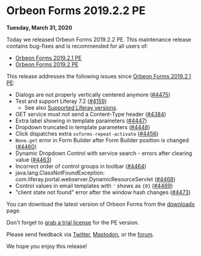 # Orbeon Forms 2019.2.2 PE

__Tuesday, March 31, 2020__

Today we released Orbeon Forms 2019.2.2 PE. This maintenance release contains bug-fixes and is recommended for all users of:

- [Orbeon Forms 2019.2.1 PE](orbeon-forms-2019.2.1.md)
- [Orbeon Forms 2019.2 PE](orbeon-forms-2019.2.md)

This release addresses the following issues since [Orbeon Forms 2019.2.1 PE](orbeon-forms-2019.2.1.md):

- Dialogs are not properly vertically centered anymore ([\#4475](https://github.com/orbeon/orbeon-forms/issues/4475))
- Test and support Liferay 7.2 ([\#4159](https://github.com/orbeon/orbeon-forms/issues/4159))
    - See also [Supported Liferay versions](/form-runner/link-embed/README.md). 
- GET service must not send a Content-Type header ([\#4384](https://github.com/orbeon/orbeon-forms/issues/4384))
- Extra label showing in template parameters ([\#4447](https://github.com/orbeon/orbeon-forms/issues/4447))
- Dropdown truncated in template parameters ([\#4448](https://github.com/orbeon/orbeon-forms/issues/4448))
- Click dispatches extra `xxforms-repeat-activate` ([\#4456](https://github.com/orbeon/orbeon-forms/issues/4456))
- `None.get` error in Form Builder after Form Builder position is changed ([\#4460](https://github.com/orbeon/orbeon-forms/issues/4460))
- Dynamic Dropdown Control with service search - errors after clearing value ([\#4463](https://github.com/orbeon/orbeon-forms/issues/4463))
- Incorrect order of control groups in toolbar ([\#4464](https://github.com/orbeon/orbeon-forms/issues/4464))
- java.lang.ClassNotFoundException: com.liferay.portal.webserver.DynamicResourceServlet ([\#4468](https://github.com/orbeon/orbeon-forms/issues/4468))
- Control values in email templates with `'` shows as `{0}` ([\#4469](https://github.com/orbeon/orbeon-forms/issues/4469))
- "client state not found" error after the window hash changes ([\#4473](https://github.com/orbeon/orbeon-forms/issues/4473))

You can download the latest version of Orbeon Forms from the [downloads](https://www.orbeon.com/download) page.

Don't forget to [grab a trial license](https://prod.orbeon.com/prod/fr/orbeon/register/new) for the PE version.

Please send feedback via [Twitter](https://twitter.com/orbeon), [Mastodon](https://mastodon.social/@orbeon), or the [forum](https://www.orbeon.com/community).

We hope you enjoy this release!
